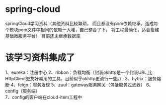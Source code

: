 # spring-cloud
springCloud学习资料（其他资料比较繁琐，
而且都没有pom依赖继承，造成每个模块pom文件中相同的依赖一大堆，自己整合了下，
将工程最简化，适合搭建基础微服务平台）
目前还未继承数据库

# 该学习资料集成了
1、eureka：注册中心
2、ribbon：负载均衡（封装okhttp是一个封装URL,比HttpClient更友好易用的工具。目前似乎okhttp更流行一些。）
3、hytrix：服务熔断
4、feign：服务发现
5、zuul：gateway服务网关（包括服务过滤器）
6、config（服务端）  
7、config的客户端在cloud-item工程中
